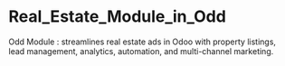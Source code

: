 # Real_Estate_Module_in_Odd
Odd Module : streamlines real estate ads in Odoo with property listings, lead management, analytics, automation, and multi-channel marketing.
